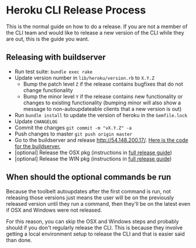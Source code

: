 Heroku CLI Release Process
==========================

This is the normal guide on how to do a release. If you are not a member of the CLI team and would like to release a new version of the CLI while they are out, this is the guide you want.

## Releasing with buildserver

* Run test suite: `bundle exec rake`
* Update version number in `lib/heroku/version.rb` to `X.Y.Z`
  * Bump the patch level `Z` if the release contains bugfixes that do not change functionality
  * Bump the minor level `Y` if the release contains new functionality or changes to existing functionality (bumping minor will also show a message to non-autoupdateable clients that a new version is out)
* Run `bundle install` to update the version of heroku in the `Gemfile.lock`
* Update `CHANGELOG`
* Commit the changes `git commit -m "vX.Y.Z" -a`
* Push changes to master `git push origin master`
* Go to the buildserver and release http://54.148.200.17/. [Here is the code for the buildserver.](https://github.com/heroku/toolbelt-build-server)
* [optional] Release the OSX pkg (instructions in [full release guide](./RELEASE-FULL.md))
* [optional] Release the WIN pkg (instructions in [full release guide](./RELEASE-FULL.md))

## When should the optional commands be run

Because the toolbelt autoupdates after the first command is run, not releasing those versions just means the user will be on the previously released version until they run a command, then they'll be on the latest even if OSX and Windows were not released.

For this reason, you can skip the OSX and Windows steps and probably should if you don't regularly release the CLI. This is because they involve getting a local environment setup to release the CLI and that is easier said than done.
